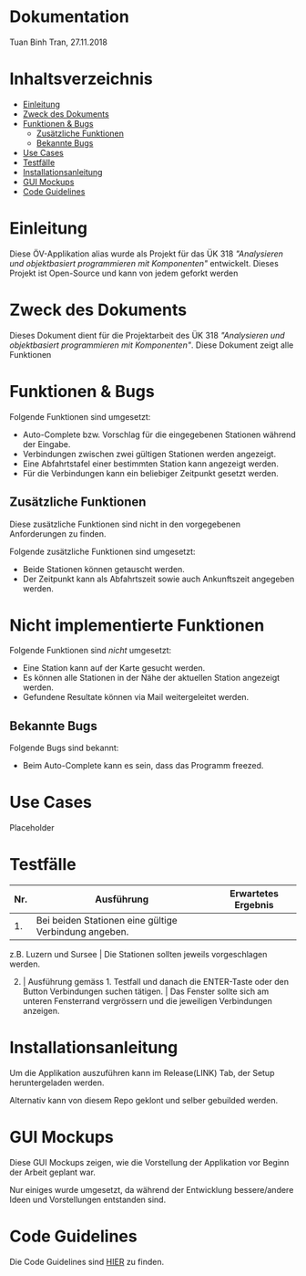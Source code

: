 
# Dokumentation
Tuan Binh Tran, 27.11.2018

# Inhaltsverzeichnis
* [Einleitung](#einleitung)
* [Zweck des Dokuments](#zweck-des-dokuments)
* [Funktionen & Bugs](#funktionen--bugs)
  - [Zusätzliche Funktionen](#zusätzliche-funktionen)
  - [Bekannte Bugs](#bekannte-bugs)
* [Use Cases](#use-cases)
* [Testfälle](#testfälle)
* [Installationsanleitung](#installationsanleitung)
* [GUI Mockups](#gui-mockups)
* [Code Guidelines](#code-guidelines)


# Einleitung
Diese ÖV-Applikation alias  wurde als Projekt für das ÜK 318 *"Analysieren und objektbasiert programmieren mit Komponenten"* entwickelt.
Dieses Projekt ist Open-Source und kann von jedem geforkt werden


# Zweck des Dokuments
Dieses Dokument dient für die Projektarbeit des ÜK 318 *"Analysieren und objektbasiert programmieren mit Komponenten"*.
Diese Dokument zeigt alle Funktionen 

# Funktionen & Bugs
Folgende Funktionen sind umgesetzt:
 - Auto-Complete bzw. Vorschlag für die eingegebenen Stationen während der Eingabe. 
 - Verbindungen zwischen zwei gültigen Stationen werden angezeigt.
 - Eine Abfahrtstafel einer bestimmten Station kann angezeigt werden.
 - Für die Verbindungen kann ein beliebiger Zeitpunkt gesetzt werden.

## Zusätzliche Funktionen
Diese zusätzliche Funktionen sind nicht in den vorgegebenen Anforderungen zu finden.

Folgende zusätzliche Funktionen sind umgesetzt:
 - Beide Stationen können getauscht werden. 
 - Der Zeitpunkt kann als Abfahrtszeit sowie auch Ankunftszeit angegeben werden. 
 
# Nicht implementierte Funktionen
Folgende Funktionen sind *nicht* umgesetzt:
 - Eine Station kann auf der Karte gesucht werden.
 - Es können alle Stationen in der Nähe der aktuellen Station angezeigt werden.
 - Gefundene Resultate können via Mail weitergeleitet werden.

## Bekannte Bugs
Folgende Bugs sind bekannt:
 - Beim Auto-Complete kann es sein, dass das Programm freezed. 


# Use Cases
Placeholder

# Testfälle
Nr. | Ausführung | Erwartetes Ergebnis
---- | ----------- | -------------
1. | Bei beiden Stationen eine gültige Verbindung angeben. 

z.B. Luzern und Sursee | Die Stationen sollten jeweils vorgeschlagen werden.

2. | Ausführung gemäss 1. Testfall und danach die ENTER-Taste oder den Button Verbindungen suchen tätigen. | Das Fenster sollte sich am unteren Fensterrand vergrössern und die jeweiligen Verbindungen anzeigen. 


# Installationsanleitung
Um die Applikation auszuführen kann im Release(LINK) Tab, der Setup heruntergeladen werden.

Alternativ kann von diesem Repo geklont und selber gebuilded werden.


# GUI Mockups
Diese GUI Mockups zeigen, wie die Vorstellung der Applikation vor Beginn der Arbeit geplant war. 

Nur einiges wurde umgesetzt, da während der Entwicklung bessere/andere Ideen und Vorstellungen entstanden sind.

# Code Guidelines
Die Code Guidelines sind [HIER](https://github.com/tuanbinhtran/modul-318-student/blob/master/Code%20Guidelines.md) zu finden.

